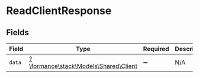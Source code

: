 # ReadClientResponse


## Fields

| Field                                                                  | Type                                                                   | Required                                                               | Description                                                            |
| ---------------------------------------------------------------------- | ---------------------------------------------------------------------- | ---------------------------------------------------------------------- | ---------------------------------------------------------------------- |
| `data`                                                                 | [?\formance\stack\Models\Shared\Client](../../Models/Shared/Client.md) | :heavy_minus_sign:                                                     | N/A                                                                    |